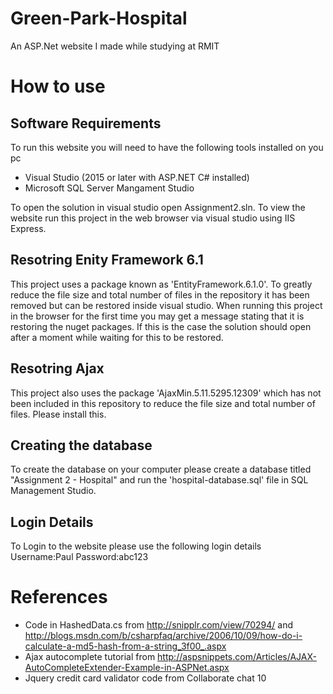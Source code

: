 # Green-Park-Hospital
An ASP.Net website I made while studying at RMIT

# How to use

## Software Requirements
To run this website you will need to have the following tools installed on you pc
* Visual Studio (2015 or later with ASP.NET C# installed)
* Microsoft SQL Server Mangament Studio

To open the solution in visual studio open Assignment2.sln.
To view the website run this project in the web browser via visual studio using IIS Express.

## Resotring Enity Framework 6.1
This project uses a package known as 'EntityFramework.6.1.0'. To greatly reduce the file size and total number of files in the repository it has been removed but can be restored inside visual studio.
When running this project in the browser for the first time you may get a message stating that it is restoring the nuget packages.
If this is the case the solution should open after a moment while waiting for this to be restored.

## Resotring Ajax
This project also uses the package 'AjaxMin.5.11.5295.12309' which has not been included in this repository to reduce the file size and total number of files. Please install this.

## Creating the database
To create the database on your computer please create a database titled "Assignment 2 - Hospital" and run the 'hospital-database.sql' file in SQL Management Studio.

## Login Details
To Login to the website please use the following login details
Username:Paul
Password:abc123

# References
* Code in HashedData.cs from http://snipplr.com/view/70294/ and
http://blogs.msdn.com/b/csharpfaq/archive/2006/10/09/how-do-i-calculate-a-md5-hash-from-a-string_3f00_.aspx
* Ajax autocomplete tutorial from http://aspsnippets.com/Articles/AJAX-AutoCompleteExtender-Example-in-ASPNet.aspx
* Jquery credit card validator code from Collaborate chat 10 